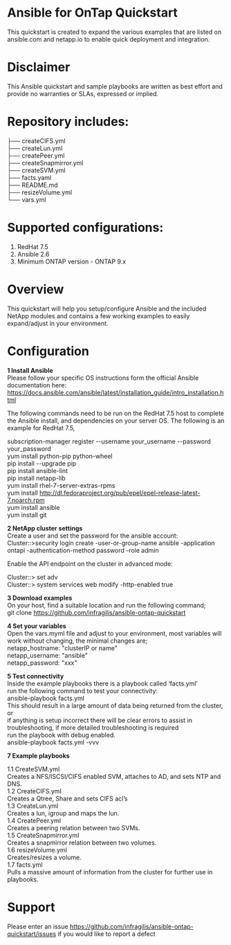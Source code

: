 # Ansible for OnTap Quickstart 

This quickstart is created to expand the various examples that are listed on ansible.com and netapp.io to enable quick deployment and integration.

# Disclaimer
This Ansible quickstart and sample playbooks are written as best effort and provide no warranties or SLAs, expressed or implied.

# Repository includes:
├── createCIFS.yml  
├── createLun.yml  
├── createPeer.yml  
├── createSnapmirror.yml  
├── createSVM.yml  
├── facts.yaml  
├── README.md  
├── resizeVolume.yml  
└── vars.yml  

 
# Supported configurations:
1. RedHat 7.5
2. Ansible 2.6
3. Minimum ONTAP version - ONTAP 9.x

# Overview
This quickstart will help you setup/configure Ansible and the included NetApp modules and contains a few working examples to easily expand/adjust in your environment.



# Configuration
**1   Install Ansible**  
Please follow your specific OS instructions form the official Ansible documentation here:
https://docs.ansible.com/ansible/latest/installation_guide/intro_installation.html

The following commands need to be run on the RedHat 7.5 host to complete the Ansible install, and dependencies on your server OS. The following is an example for RedHat 7.5,

subscription-manager register --username your_username --password your_password  
yum install python-pip python-wheel  
pip install --upgrade pip  
pip install ansible-lint  
pip install netapp-lib   
yum install rhel-7-server-extras-rpms  
yum install http://dl.fedoraproject.org/pub/epel/epel-release-latest-7.noarch.rpm  
yum install ansible  
yum install git  

**2  NetApp cluster settings**  
Create a user and set the password for the ansible account:  
Cluster::>security login create -user-or-group-name ansible -application ontapi -authentication-method password -role admin  

Enable the API endpoint on the cluster in advanced mode:

Cluster::> set adv  
Cluster::> system services web modify -http-enabled true  

**3   Download examples**  
On your host, find a suitable location and run the following command;  
git clone  https://github.com/infragilis/ansible-ontap-quickstart  

**4   Set your variables**  
Open the vars.myml file and adjust to your environment, most variables will work without changing, the minimal changes are;  
netapp_hostname: "clusterIP or name"  
netapp_username: "ansible"  
netapp_password: "xxx"  

**5   Test connectivity**  
Inside the example playbooks  there is a playbook called ‘facts.yml’   
run the following command to test your connectivity:  
ansible-playbook facts.yml  
This should result in a large amount of data being returned from the cluster, or  
if anything is setup incorrect there will be clear errors to assist in  
troubleshooting, if more detailed troubleshooting is required  
run the playbook with debug enabled.  
ansible-playbook facts.yml -vvv  

**7   Example playbooks**  

1.1	CreateSVM.yml  
Creates a NFS/ISCSI/CIFS enabled SVM, attaches to AD, and sets NTP and DNS.  
1.2	CreateCIFS.yml  
Creates a Qtree, Share and sets CIFS acl’s  
1.3	CreateLun.yml  
Creates a lun, igroup and maps the lun.  
1.4	CreatePeer.yml  
Creates a peering relation between two SVMs.  
1.5	CreateSnapmirror.yml  
Creates a snapmirror relation between two volumes.  
1.6	resizeVolume.yml  
Creates/resizes a volume.   
1.7	facts.yml  
Pulls a massive amount of information from the cluster for further use in playbooks.  





# Support
Please enter an issue https://github.com/infragilis/ansible-ontap-quickstart/issues if you would like to report a defect
